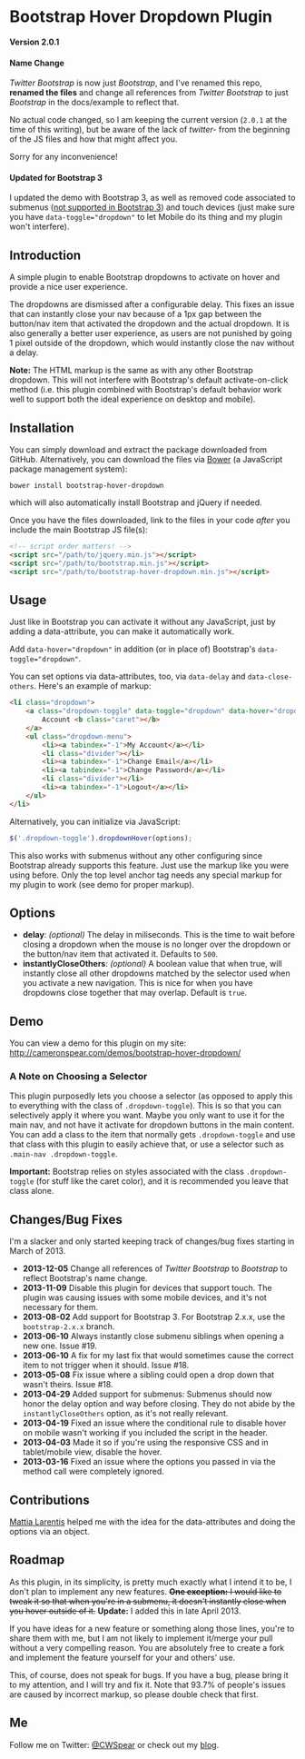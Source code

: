 Bootstrap Hover Dropdown Plugin
===============================

**Version 2.0.1**

#### Name Change

*Twitter Bootstrap* is now just *Bootstrap*, and I've renamed this repo, **renamed the files** and change all references from *Twitter Bootstrap* to just *Bootstrap* in the docs/example to reflect that.

No actual code changed, so I am keeping the current version (`2.0.1` at the time of this writing), but be aware of the lack of *twitter-* from the beginning of the JS files and how that might affect you.

Sorry for any inconvenience!

#### Updated for Bootstrap 3

I updated the demo with Bootstrap 3, as well as removed code associated to submenus ([not supported in Bootstrap 3](https://github.com/twbs/bootstrap/pull/6342#issuecomment-11594010)) and touch devices (just make sure you have `data-toggle="dropdown"` to let Mobile do its thing and my plugin won't interfere).

## Introduction

A simple plugin to enable Bootstrap dropdowns to activate on hover and provide a nice user experience.

The dropdowns are dismissed after a configurable delay. This fixes an issue that can instantly close your nav because of a 1px gap between the button/nav item that activated the dropdown and the actual dropdown. It is also generally a better user experience, as users are not punished by going 1 pixel outside of the dropdown, which would instantly close the nav without a delay.

**Note:** The HTML markup is the same as with any other Bootstrap dropdown. This will not interfere with Bootstrap's default activate-on-click method (i.e. this plugin combined with Bootstrap's default behavior work well to support both the ideal experience on desktop and mobile).

## Installation

You can simply download and extract the package downloaded from GitHub. Alternatively, you can download the files via [Bower](http://bower.io/) (a JavaScript package management system):

```
bower install bootstrap-hover-dropdown
```

which will also automatically install Bootstrap and jQuery if needed.

Once you have the files downloaded, link to the files in your code *after* you include the main Bootstrap JS file(s):

```html
<!-- script order matters! -->
<script src="/path/to/jquery.min.js"></script>
<script src="/path/to/bootstrap.min.js"></script>
<script src="/path/to/bootstrap-hover-dropdown.min.js"></script>
```

## Usage

Just like in Bootstrap you can activate it without any JavaScript, just by adding a data-attribute, you can make it automatically work.

Add `data-hover="dropdown"` in addition (or in place of) Bootstrap's `data-toggle="dropdown"`.

You can set options via data-attributes, too, via `data-delay` and `data-close-others`. Here's an example of markup:

```html
<li class="dropdown">
    <a class="dropdown-toggle" data-toggle="dropdown" data-hover="dropdown" data-delay="1000" data-close-others="false">
        Account <b class="caret"></b>
    </a>
    <ul class="dropdown-menu">
        <li><a tabindex="-1">My Account</a></li>
        <li class="divider"></li>
        <li><a tabindex="-1">Change Email</a></li>
        <li><a tabindex="-1">Change Password</a></li>
        <li class="divider"></li>
        <li><a tabindex="-1">Logout</a></li>
    </ul>
</li>
```

Alternatively, you can initialize via JavaScript:

```javascript
$('.dropdown-toggle').dropdownHover(options);
```

This also works with submenus without any other configuring since Bootstrap already supports this feature. Just use the markup like you were using before. Only the top level anchor tag needs any special markup for my plugin to work (see demo for proper markup).

## Options

* **delay**: *(optional)* The delay in miliseconds. This is the time to wait before closing a dropdown when the mouse is no longer over the dropdown or the button/nav item that activated it. Defaults to `500`.
* **instantlyCloseOthers**: *(optional)* A boolean value that when true, will instantly close all other dropdowns matched by the selector used when you activate a new navigation. This is nice for when you have dropdowns close together that may overlap. Default is `true`.

## Demo

You can view a demo for this plugin on my site: http://cameronspear.com/demos/bootstrap-hover-dropdown/

### A Note on Choosing a Selector

This plugin purposedly lets you choose a selector (as opposed to apply this to everything with the class of `.dropdown-toggle`). This is so that you can selectively apply it where you want. Maybe you only want to use it for the main nav, and not have it activate for dropdown buttons in the main content. You can add a class to the item that normally gets `.dropdown-toggle` and use that class with this plugin to easily achieve that, or use a selector such as `.main-nav .dropdown-toggle`.

**Important:** Bootstrap relies on styles associated with the class `.dropdown-toggle` (for stuff like the caret color), and it is recommended you leave that class alone.

## Changes/Bug Fixes

I'm a slacker and only started keeping track of changes/bug fixes starting in March of 2013.

* **2013-12-05** Change all references of *Twitter Bootstrap* to *Bootstrap* to reflect Bootstrap's name change.
* **2013-11-09** Disable this plugin for devices that support touch. The plugin was causing issues with some mobile devices, and it's not necessary for them.
* **2013-08-02** Add support for Bootstrap 3. For Bootstrap 2.x.x, use the `bootstrap-2.x.x` branch.
* **2013-06-10** Always instantly close submenu siblings when opening a new one. Issue #19.
* **2013-06-10** A fix for my last fix that would sometimes cause the correct item to not trigger when it should. Issue #18.
* **2013-05-08** Fix issue where a sibling could open a drop down that wasn't theirs. Issue #18.
* **2013-04-29** Added support for submenus: Submenus should now honor the delay option and way before closing. They do not abide by the `instantlyCloseOthers` option, as it's not really relevant.
* **2013-04-19** Fixed an issue where the conditional rule to disable hover on mobile wasn't working if you included the script in the header.
* **2013-04-03** Made it so if you're using the responsive CSS and in tablet/mobile view, disable the hover.
* **2013-03-16** Fixed an issue where the options you passed in via the method call were completely ignored.

## Contributions

[Mattia Larentis](https://github.com/nostalgiaz) helped me with the idea for the data-attributes and doing the options via an object.

## Roadmap

As this plugin, in its simplicity, is pretty much exactly what I intend it to be, I don't plan to implement any new features. ~~**One exception:** I would like to tweak it so that when you're in a submenu, it doesn't instantly close when you hover outside of it.~~ **Update:** I added this in late April 2013.

If you have ideas for a new feature or something along those lines, you're  to share them with me, but I am not likely to implement it/merge your pull without a very compelling reason. You are absolutely free to create a fork and implement the feature yourself for your and others' use.

This, of course, does not speak for bugs. If you have a bug, please bring it to my attention, and I will try and fix it. Note that 93.7% of people's issues are caused by incorrect markup, so please double check that first.

## Me

Follow me on Twitter: [@CWSpear](https://twitter.com/CWSpear) or check out my [blog](http://cameronspear.com/blog/).
